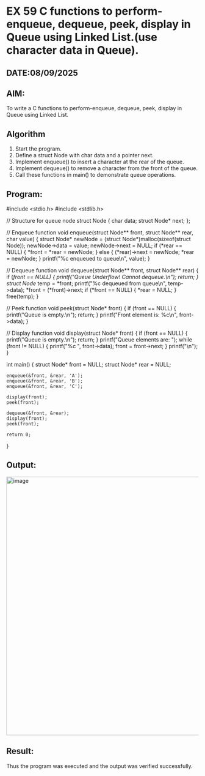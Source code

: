 # EX 59 C functions to perform-enqueue, dequeue, peek, display in Queue using Linked List.(use character data in Queue).
## DATE:08/09/2025
## AIM:
To write a C functions to perform-enqueue, dequeue, peek, display in Queue using Linked List.

## Algorithm
1. Start the program.
2. Define a struct Node with char data and a pointer next.
3. Implement enqueue() to insert a character at the rear of the queue.
4. Implement dequeue() to remove a character from the front of the queue. 
5. Call these functions in main() to demonstrate queue operations.  

## Program:
#include <stdio.h>
#include <stdlib.h>

// Structure for queue node
struct Node {
    char data;
    struct Node* next;
};

// Enqueue function
void enqueue(struct Node** front, struct Node** rear, char value) {
    struct Node* newNode = (struct Node*)malloc(sizeof(struct Node));
    newNode->data = value;
    newNode->next = NULL;
    if (*rear == NULL) {
        *front = *rear = newNode;
    } else {
        (*rear)->next = newNode;
        *rear = newNode;
    }
    printf("%c enqueued to queue\n", value);
}

// Dequeue function
void dequeue(struct Node** front, struct Node** rear) {
    if (*front == NULL) {
        printf("Queue Underflow! Cannot dequeue.\n");
        return;
    }
    struct Node* temp = *front;
    printf("%c dequeued from queue\n", temp->data);
    *front = (*front)->next;
    if (*front == NULL) {
        *rear = NULL;
    }
    free(temp);
}

// Peek function
void peek(struct Node* front) {
    if (front == NULL) {
        printf("Queue is empty.\n");
        return;
    }
    printf("Front element is: %c\n", front->data);
}

// Display function
void display(struct Node* front) {
    if (front == NULL) {
        printf("Queue is empty.\n");
        return;
    }
    printf("Queue elements are: ");
    while (front != NULL) {
        printf("%c ", front->data);
        front = front->next;
    }
    printf("\n");
}

int main() {
    struct Node* front = NULL;
    struct Node* rear = NULL;

    enqueue(&front, &rear, 'A');
    enqueue(&front, &rear, 'B');
    enqueue(&front, &rear, 'C');

    display(front);
    peek(front);

    dequeue(&front, &rear);
    display(front);
    peek(front);

    return 0;
}

## Output:

<img width="1453" height="676" alt="image" src="https://github.com/user-attachments/assets/ae954aea-eab1-4a65-b624-cc0b21813693" />


## Result:
Thus the program was executed and the output was verified successfully.
